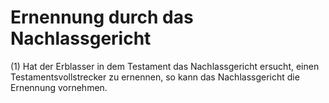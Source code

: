 # Ernennung durch das Nachlassgericht

(1) Hat der Erblasser in dem Testament das Nachlassgericht ersucht, einen Testamentsvollstrecker zu ernennen, so kann das Nachlassgericht die Ernennung vornehmen.